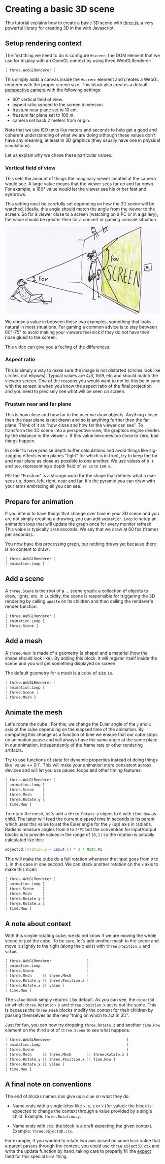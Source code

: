 # Creating a basic 3D scene

This tutorial explains how to create a basic 3D scene with [three.js](http://threejs.org), a very powerful library for creating 3D in the with Javascript.

## Setup rendering context

The first thing we need to do is configure `#screen`, the DOM element that we use for display with an OpenGL context by using three.WebGLRenderer:

```lucidity
[ three.WebGLRenderer ]
```

This simply adds a canvas inside the `#screen` element and creates a WebGL renderer with the proper screen size. This block also creates a default [perspective camera](http://threejs.org/docs/#Reference/Cameras/PerspectiveCamera) with the following settings:

* 60° vertical field of view.
* aspect ratio synced to the screen dimension.
* frustum near plane set to 10 cm.
* frustum far plane set to 100 m.
* camera set back 2 meters from origin.

Note that we use ISO units like meters and seconds to help get a good and coherent understanding of what we are doing although these values don't have any meaning, at least in 3D graphics (they usually have one in physical simulations).

Let us explain why we chose these particular values.

### Vertical field of view

This sets the amount of things the imaginary viewer located at the camera would see. A large value means that the viewer sees far up and far down. For example, a 180° value would let the viewer see his or her feet and eyebrows.

This setting must be carefully set depending on how the 3D scene will be watched. Ideally, this angle should match the angle from the viewer to the screen. So for a viewer close to a screen (watching on a PC or in a gallery), the value should be greater then for a concert or gaming console situation.

![fov examples](fov.jpg)

We chose a value in between these two examples, something that looks natural in most situations. For gaming a common advice is to stay between 60°-75° to avoid making your viewers feel sick if they do not have their nose glued to the screen.

This [video](https://www.youtube.com/watch?v=p3AP8XLeRkI) can give you a feeling of the differences.

### Aspect ratio

This is simply a way to make sure the image is not distorted (circles look like circles, not ellipses). Typical values are 4/3, 16/9, etc and should match the viewers screen. One of the reasons you would want to not let this be in sync with the screen is when you know the aspect ratio of the final projection and you need to precisely see what will be seen on screen.

### Frustum near and far plane

This is how close and how far to the user we draw objects. Anything closer then the near plane is not drawn and so is anything further then the far plane. Think of it as "how close and how far the viewer can see". To transform the 3D scene into a perspective view, the graphics engine divides by the distance to the viewer `z`. If this value becomes too close to zero, bad things happen.

In order to have precise depth buffer calculations and avoid things like zig-zagging effects when planes "fight" for which is in front, try to keep the far and near plane as close as possible to one another. We use values of `0.1` and `100`, representing a depth field of `10 cm` to `100 m`.

PS: the "Frustum" is a strange word for the shape that defines what a user sees up, down, left, right, near and far. It's the pyramid you can draw with your arms embracing all you can see.

## Prepare for animation

If you intend to have things that change over time in your 3D scene and you are not simply creating a drawing, you can add `animation.Loop` to setup an animation loop that will update the graph once for every monitor refresh. This value is typically `1/60` seconds. We say that we draw at 60 fps (frames per seconds)..

You now have this processing graph, but nothing draws yet because there is no content to draw !

```lucidity
[ three.WebGLRenderer ]
[ animation.Loop ]
```

## Add a scene

A `three.Scene` is the root of a ... scene graph: a collection of objects to draw, lights, etc. In Lucidity, the scene is responsible for triggering the 3D rendering by calling `update` on its children and then calling the renderer's render function.

```lucidity
[ three.WebGLRenderer ]
[ animation.Loop ]
[ three.Scene ]
```

## Add a mesh

A `three.Mesh` is made of a geometry (a shape) and a material (how the shape should look like). By adding this block, it will register itself inside the scene and you will get something displayed on screen.

The default geometry for a mesh is a cube of size `1m`.

```lucidity
[ three.WebGLRenderer ]
[ animation.Loop ]
[ three.Scene ]
[ three.Mesh ]
```

## Animate the mesh

Let's rotate the cube ! For this, we change the Euler angle of the `y` and `x` axis of the cube depending on the elapsed time of the animation. By computing this change as a function of time we ensure that our cube stops on animation pause and will always have the same angle at the same place in our animation, independently of the frame rate or other rendering artifacts.

<aside class='notice'>
Try to use functions of state for dynamic properties instead of doing things like `value += 0.1`. This will make your animation more consistent across devices and will let you use pause, loops and other timing features.
</aside>

```lucidity
[ three.WebGLRenderer ]
[ animation.Loop ]
[ three.Scene    ]
[ three.Mesh     ]
[ three.Rotate.y ]
[ time.Now ]
```

To rotate the mesh, let's add a `three.Rotate.y` object to it with `time.Now` as child. The latter will feed the current elapsed time in seconds to its parent which uses this value to set the Euler angle for the `y` (up) axis in radians. Radians measure angles from `0` to `2*PI` but the convention for input/output blocks is to provide values in the range of `[0,1]` so the rotation is actually calculated like this:

```Javascript
object3d.rotation.y = input () * 2 * Math.PI
```

This will make the cube do a full rotation whenever the input goes from `0` to `1`, in this case in one second. We can stack another rotation on the `x` axis to make this nicer:

```lucidity
[ three.WebGLRenderer ]
[ animation.Loop ]
[ three.Scene    ]
[ three.Mesh     ]
[ three.Rotate.y ]
[ three.Rotate.x ]
[ time.Now ]
```

## A note about context

With this simple rotating cube, we do not know if we are moving the whole scene or just the cube. To be sure, let's add another mesh to the scene and move it slightly to the right (along the x axis) with `three.Position.x` and `value`:

```lucidity
[ three.WebGLRenderer                ]
[ animation.Loop                     ]
[ three.Scene                        ]
[ three.Mesh     ][ three.Mesh       ]
[ three.Rotate.y ][ three.Position.x ]
[ three.Rotate.x ][ value ]
[ time.Now ]
```

The `value` block simply returns `1` by default. As you can see, the `object3d` on which `three.Rotation.y` and `three.Position.x` act is not the same. This is because the `three.Mesh` blocks modify the context for their children by passing themselves as the new "thing on which to act in 3D".

Just for fun, you can now try dropping `three.Rotate.z` and another `time.Now` element on the third slot of `three.Scene` to see what happens.

```lucidity
[ three.WebGLRenderer                                  ]
[ animation.Loop                                       ]
[ three.Scene                                          ]
[ three.Mesh     ][ three.Mesh       ][ three.Rotate.z ]
[ three.Rotate.y ][ three.Position.x ][ time.Now ]
[ three.Rotate.x ][ value ]
[ time.Now ]
```

## A final note on conventions

The end of blocks names can give us a clue on what they do:

* Name ends with a single letter like `x`, `y`, `z` or `v` (for value): the block is expected to change the context through a value provided by a single child. Example: `three.Rotation.y`.

* Name ends with `ctx`: the block is a draft expecting the given context. Example: `three.Object3D.ctx`.

For example, if you wanted to rotate two axis based on some `beat` value that a parent passes through the context, you could use `three.Object3D.ctx` and write the update function by hand, taking care to properly fill the [expect](../meta.md#expect) field for this special `beat` thing.
